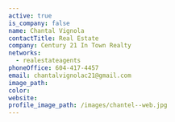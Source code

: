 ```yaml
---
active: true
is_company: false
name: Chantal Vignola
contactTitle: Real Estate
company: Century 21 In Town Realty
networks:
  - realestateagents
phoneOffice: 604-417-4457
email: chantalvignolac21@gmail.com
image_path:
color:
website:
profile_image_path: /images/chantel--web.jpg
---
```




